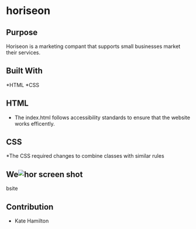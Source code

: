 # horiseon

## Purpose 
Horiseon is a marketing compant that supports small businesses market their services.

## Built With 
*HTML
*CSS

## HTML
- The index.html follows accessibility standards to ensure that the website works efficently. 

## CSS
*The CSS required changes to combine classes with similar rules

## We![hor screen shot](https://user-images.githubusercontent.com/90042533/135806251-10fe53c4-1344-4e3e-aabd-9f0735a1ace2.png)
bsite 


## Contribution
- Kate Hamilton 

